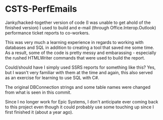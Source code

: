 # CSTS-PerfEmails

Janky/hacked-together version of code (I was unable to get ahold of the finished version) I used to build and e-mail 
(through Office.Interop.Outlook) performance ticket reports to co-workers. 

This was very much a learning experience in regards to working with databases and SQL in addition to creating a tool that saved 
me some time. As a result, some of the code is pretty messy and embarassing - especially the rushed HTMLWriter commands that were
used to build the report. 

Could/should have I simply used SSRS reports for something like this? Yes, but I wasn't very familiar with them at the time and again, this also served as an exercise for learning to use SQL with C#.

The original DBConnection strings and some table names were changed from what is seen in this commit. 

Since I no longer work for Epic Systems, I don't anticipate ever coming back to this project even though it could probably use
some touching up since I first finished it (about a year ago).

